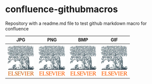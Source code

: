 # confluence-githubmacros
Repository with a readme.md file to test github markdown macro for confluence

 | JPG | PNG | BMP | GIF | 
 | --- | --- | --- | --- | 
 | ![test.jpg](test.jpg) | ![test.png](test.png) | ![test.bmp](test.bmp) | ![test.gif](test.gif) | 
